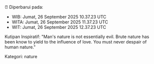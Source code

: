 ⏰ Diperbarui pada:
- WIB: Jumat, 26 September 2025 10.37.23 UTC
- WITA: Jumat, 26 September 2025 11.37.23 UTC
- WIT: Jumat, 26 September 2025 12.37.23 UTC

Kutipan Inspiratif:
"Man's nature is not essentially evil. Brute nature has been know to yield to the influence of love. You must never despair of human nature."


Kategori: nature

